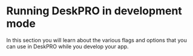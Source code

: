 # Running DeskPRO in development mode

In this section you will learn about the various flags and options that you can use in DeskPRO while you develop your app. 